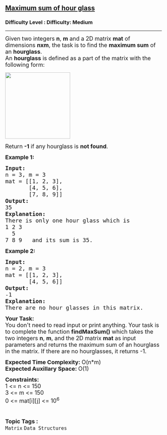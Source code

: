 <h2><a href="https://www.geeksforgeeks.org/problems/maximum-sum-of-hour-glass3842/1?page=1&category=Matrix&difficulty=Easy,Medium,Hard&status=unsolved,attempted&sortBy=accuracy">Maximum sum of hour glass</a></h2><h3>Difficulty Level : Difficulty: Medium</h3><hr><div class="problems_problem_content__Xm_eO"><p><span style="font-size: 18px;">Given two integers <strong>n</strong>, <strong>m</strong> and a 2D matrix <strong>mat</strong> of dimensions <strong>nxm</strong>, the task is to find the <strong>maximum sum</strong> of an <strong>hourglass</strong>.<br>An <strong>hourglass</strong> is defined as a part of the matrix with the following form:</span></p>
<p><span style="font-size: 18px;"><img src="https://media.geeksforgeeks.org/img-practice/prod/addEditProblem/705187/Web/Other/blobid1_1710860182.png" width="209" height="213"></span></p>
<p><span style="font-size: 18px;">Return <strong>-1</strong> if any hourglass is <strong>not found</strong>.</span></p>
<p><span style="font-size: 18px;"><strong>Example 1:</strong></span></p>
<pre><span style="font-size: 18px;"><strong>Input:</strong>
n = 3, m = 3
mat = [[1, 2, 3],<br>       [4, 5, 6],<br>       [7, 8, 9]]
<strong>Output:</strong>
35
<strong>Explanation:</strong>
There is only one hour glass which is
1 2 3
  5
7 8 9   and its sum is 35.</span></pre>
<p><span style="font-size: 18px;"><strong>Example 2:</strong></span></p>
<pre><span style="font-size: 18px;"><strong>Input:</strong>
n = 2, m = 3
mat = [[1, 2, 3],<br>       [4, 5, 6]]
<strong>Output:</strong>
-1
<strong>Explanation:</strong>
There are no hour glasses in this matrix.</span></pre>
<p><span style="font-size: 18px;"><strong>Your Task:</strong><br>You don't need to read input or print anything. Your task is to complete the function <strong>findMaxSum()</strong> which takes the two integers <strong>n</strong>, <strong>m</strong>, and the 2D matrix <strong>mat</strong> as input parameters and returns the maximum sum of an hourglass in the matrix. If there are no hourglasses, it returns -1.</span></p>
<p><span style="font-size: 18px;"><strong>Expected Time Complexity: </strong>O(n*m)<br><strong>Expected Auxillary Space: </strong>O(1)</span></p>
<p><span style="font-size: 18px;"><strong>Constraints:<br></strong>1 &lt;= n &lt;= 150<strong><br></strong></span><span style="font-size: 18px;">3 &lt;= m &lt;= 150<br>0 &lt;= mat[i][j] &lt;= 10<sup>6</sup></span></p></div><br><p><span style=font-size:18px><strong>Topic Tags : </strong><br><code>Matrix</code>&nbsp;<code>Data Structures</code>&nbsp;